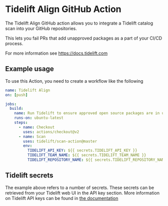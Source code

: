 # Tidelift Align GitHub Action

The Tidelift Align GitHub action allows you to integrate a Tidelift
catalog scan into your GitHub repositories.

This lets you fail PRs that add unapproved packages as a part
of your CI/CD process.

For more information see https://docs.tidelift.com

## Example usage

To use this Action, you need to create a workflow like the following

```yaml
name: Tidelift Align
on: [push]

jobs:
  build:
    name: Run Tidelift to ensure approved open source packages are in use
    runs-on: ubuntu-latest
    steps:
      - name: Checkout
        uses: actions/checkout@v2
      - name: Scan
        uses: tidelift/scan-action@master
        env:
          TIDELIFT_API_KEY: ${{ secrets.TIDELIFT_API_KEY }}
          TIDELIFT_TEAM_NAME: ${{ secrets.TIDELIFT_TEAM_NAME }}
          TIDELIFT_REPOSITORY_NAME: ${{ secrets.TIDELIFT_REPOSITORY_NAME }}
```

## Tidelift secrets

The example above refers to a number of secrets. These secrets can be retrieved
from your Tidelift web UI in the API key section. More information on Tidelift
API keys can be found in
[the documentation](https://docs.tidelift.com/article/27-tracking-repositories-and-creating-api-keys)
